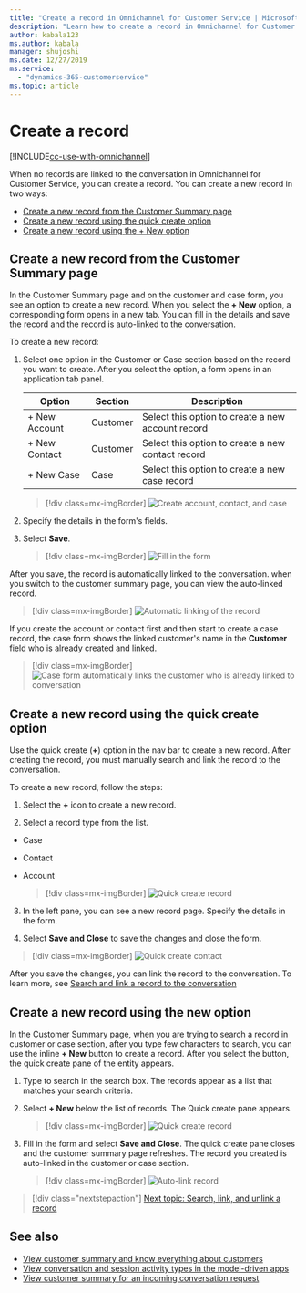 ```yaml
---
title: "Create a record in Omnichannel for Customer Service | MicrosoftDocs"
description: "Learn how to create a record in Omnichannel for Customer Service app."
author: kabala123
ms.author: kabala
manager: shujoshi
ms.date: 12/27/2019
ms.service: 
  - "dynamics-365-customerservice"
ms.topic: article
---
```


# Create a record

[!INCLUDE[cc-use-with-omnichannel](../../../includes/cc-use-with-omnichannel.md)]

When no records are linked to the conversation in Omnichannel for Customer Service, you can create a record. You can create a new record in two ways:

- [Create a new record from the Customer Summary page](oc-create-record.md#create-a-new-record-from-the-customer-summary-page)
- [Create a new record using the quick create option](oc-create-record.md#create-a-new-record-using-the-quick-create-option)
- [Create a new record using the + New option](oc-create-record.md#create-a-new-record-using-the-new-option)

## Create a new record from the Customer Summary page

In the Customer Summary page and on the customer and case form, you see an option to create a new record. When you select the **+ New** option, a corresponding form opens in a new tab. You can fill in the details and save the record and the record is auto-linked to the conversation. 

To create a new record:

1. Select one option in the Customer or Case section based on the record you want to create. After you select the option, a form opens in an application tab panel.
    
    | Option | Section | Description |
    |---------------------|------------------------|------------------------------------------------|
    | + New Account | Customer | Select this option to create a new account record |
    | + New Contact | Customer | Select this option to create a new contact record |
    | + New Case | Case | Select this option to create a new case record |

    > [!div class=mx-imgBorder]
    > ![Create account, contact, and case](../../media/oceh/customer-summary-create-record.PNG "Create account, contact, and case")


2. Specify the details in the form's fields.

3. Select **Save**.

    > [!div class=mx-imgBorder]
    > ![Fill in the form](../../media/oceh/customer-summary-create-new-contact.PNG "Fill in the form")

After you save, the record is automatically linked to the conversation. when you switch to the customer summary page, you can view the auto-linked record.

   > [!div class=mx-imgBorder]
   > ![Automatic linking of the record](../../media/oceh/customer-summary-customer-card-linked.PNG "Automatic linking of the record")

If you create the account or contact first and then start to create a case record, the case form shows the linked customer's name in the **Customer** field who is already created and linked.

   > [!div class=mx-imgBorder]
   > ![Case form automatically links the customer who is already linked to conversation](../../media/oceh/customer-summary-create-case-customer-linked.png "Case forms shows the customer")

## Create a new record using the quick create option

Use the quick create (**+**) option in the nav bar to create a new record. After creating the record, you must manually search and link the record to the conversation.

To create a new record, follow the steps:

1.  Select the **+** icon to create a new record.

2.  Select a record type from the list. <br>
 - Case
 - Contact
 - Account

   > [!div class=mx-imgBorder]
   > ![Quick create record](../../media/oc-oceh-create-quick-create.png "Quick create record")

3. In the left pane, you can see a new record page. Specify the details in the form.

4. Select **Save and Close** to save the changes and close the form.


 > [!div class=mx-imgBorder]
 > ![Quick create contact](../../media/oc-oceh-quick-create-contact.png "Quick create contact")

After you save the changes, you can link the record to the conversation. To learn more, see [Search and link a record to the conversation](oc-search-link-unlink-record.md#search-for-records-using-inline-search-option)

## Create a new record using the new option

In the Customer Summary page, when you are trying to search a record in customer or case section, after you type few characters to search, you can use the inline **+ New** button to create a record. After you select the button, the quick create pane of the entity appears.

1. Type to search in the search box. The records appear as a list that matches your search criteria.

2. Select **+ New** below the list of records. The Quick create pane appears.

    > [!div class=mx-imgBorder]
    > ![Quick create record](../../media/oceh/customer-summary-search-section-create-case.png "Quick create record")

3. Fill in the form and select **Save and Close**. The quick create pane closes and the customer summary page refreshes. The record you created is auto-linked in the customer or case section.

    > [!div class=mx-imgBorder]
    > ![Auto-link record](../../media/oceh/customer-summary-search-section-auto-link-case.png "Auto-link record")

> [!div class="nextstepaction"]
> [Next topic: Search, link, and unlink a record](oc-search-link-unlink-record.md)

## See also

- [View customer summary and know everything about customers](oc-customer-summary.md)
- [View conversation and session activity types in the model-driven apps](oc-view-activity-types.md)
- [View customer summary for an incoming conversation request](oc-view-customer-summary-incoming-conversation-request.md)
